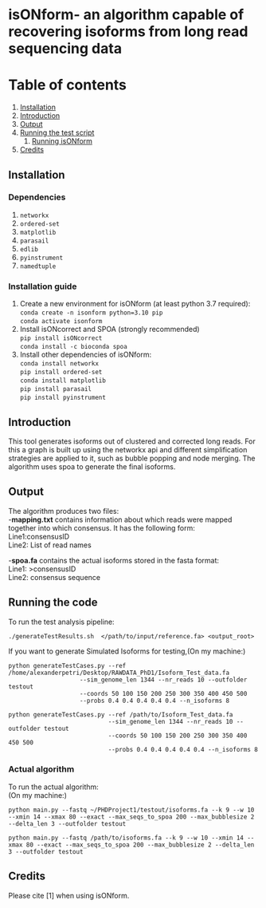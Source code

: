 # isONform- an algorithm capable of recovering isoforms from long read sequencing data
# Table of contents
1. [Installation](#installation)
2. [Introduction](#introduction)
3. [Output](#output) 
4. [Running the test script](#Running)
	1. [Running isONform](#runalgo)
5. [Credits](#credits)

## Installation <a name="installation"></a>

### Dependencies

1. `networkx`
2. `ordered-set`
3. `matplotlib`
4. `parasail`
5. `edlib`
6. `pyinstrument`
7. `namedtuple`


### Installation guide

1. Create a new environment for isONform (at least python 3.7 required):<br />
		`conda create -n isonform python=3.10 pip` <br />
		`conda activate isonform` <br />
2.  Install isONcorrect and SPOA (strongly recommended)<br />
		`pip install isONcorrect` <br />
		`conda install -c bioconda spoa` <br />
3.  Install other dependencies of isONform:<br />
		`conda install networkx`<br />
		`pip install ordered-set`<br />
		`conda install matplotlib`<br />
		`pip install parasail`<br />
		`pip install pyinstrument`
		




## Introduction <a name="introduction"></a>

This tool generates isoforms out of clustered and corrected long reads.
For this a graph is built up using the networkx api and different simplification strategies are applied to it, such as bubble popping and node merging.
The algorithm uses spoa to generate the final isoforms.<br />

## Output <a name="output"></a>

The algorithm produces two files:<br />
-<strong>mapping.txt</strong> contains information about which reads were mapped together into which consensus. It has the following form:<br />
Line1:consensusID <br />
Line2: List of read names </p>

-<strong>spoa.fa</strong> contains the actual isoforms stored in the fasta format:<br />
Line1: >consensusID<br />
Line2: consensus sequence<br />
## Running the code <a name="Running"></a>

To run the test analysis pipeline:

```
./generateTestResults.sh  </path/to/input/reference.fa> <output_root>
```

If you want to generate Simulated Isoforms for testing,(On my machine:)
```
python generateTestCases.py --ref /home/alexanderpetri/Desktop/RAWDATA_PhD1/Isoform_Test_data.fa 
					--sim_genome_len 1344 --nr_reads 10 --outfolder testout 
					--coords 50 100 150 200 250 300 350 400 450 500 
					--probs 0.4 0.4 0.4 0.4 0.4 --n_isoforms 8 
```

```
python generateTestCases.py --ref /path/to/Isoform_Test_data.fa 
							--sim_genome_len 1344 --nr_reads 10 --outfolder testout 
							--coords 50 100 150 200 250 300 350 400 450 500 
							--probs 0.4 0.4 0.4 0.4 0.4 --n_isoforms 8
```

### Actual algorithm <a name="runalgo"></a>
To run the actual algorithm:<br />
(On my machine:)

```
python main.py --fastq ~/PHDProject1/testout/isoforms.fa --k 9 --w 10 --xmin 14 --xmax 80 --exact --max_seqs_to_spoa 200 --max_bubblesize 2 --delta_len 3 --outfolder testout
```

```
python main.py --fastq /path/to/isoforms.fa --k 9 --w 10 --xmin 14 --xmax 80 --exact --max_seqs_to_spoa 200 --max_bubblesize 2 --delta_len 3 --outfolder testout
```

## Credits <a name="credits"></a>

Please cite [1] when using isONform.
